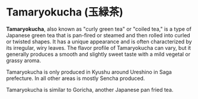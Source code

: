 # Tamaryokucha (玉緑茶)

**Tamaryokucha**, also known as "curly green tea" or "coiled tea," is a type of Japanese green tea that is pan-fired or steamed and then rolled into curled or twisted shapes. It has a unique appearance and is often characterized by its irregular, wiry leaves. The flavor profile of Tamaryokucha can vary, but it generally produces a smooth and slightly sweet taste with a mild vegetal or grassy aroma.

Tamaryokucha is only produced in Kyushu around Ureshino in Saga prefecture. In all other areas is mostly Sencha produced. 

Tamaryokucha is similar to Goricha, another Japanese pan fried tea.

